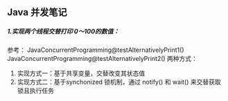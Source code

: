 ## Java 并发笔记

##### 1.实现两个线程交替打印 0～100的数值：
参考： JavaConcurrentProgramming@testAlternativelyPrint1()
JavaConcurrentProgramming@testAlternativelyPrint2()
两种方式：
1. 实现方式一：基于共享变量，交替改变其状态值
2. 实现方式二：基于synchonized 锁机制，通过 notify() 和 wait() 来交替获取锁且执行任务
